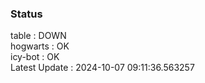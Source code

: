 ### Status


table : DOWN  
hogwarts : OK  
icy-bot : OK  
Latest Update : 2024-10-07 09:11:36.563257
